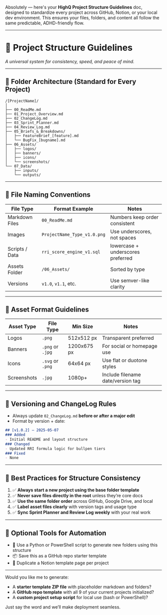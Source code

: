 Absolutely — here's your **HighQ Project Structure Guidelines** doc, designed to standardize every project across GitHub, Notion, or your local dev environment. This ensures your files, folders, and content all follow the same predictable, ADHD-friendly flow.

---

# 📁 Project Structure Guidelines

*A universal system for consistency, speed, and peace of mind.*

---

## 🧱 Folder Architecture (Standard for Every Project)

```
/[ProjectName]/
│
├── 00_ReadMe.md
├── 01_Project_Overview.md
├── 02_ChangeLog.md
├── 03_Sprint_Planner.md
├── 04_Review_Log.md
├── 05_Briefs_&_Breakdowns/
│   ├── FeatureBrief_[feature].md
│   └── BugFix_[bugname].md
├── 06_Assets/
│   ├── logos/
│   ├── banners/
│   ├── icons/
│   └── screenshots/
└── 07_Data/
    ├── inputs/
    └── outputs/
```

---

## 📝 File Naming Conventions

| File Type      | Format Example              | Notes                             |
| -------------- | --------------------------- | --------------------------------- |
| Markdown Files | `00_ReadMe.md`              | Numbers keep order consistent     |
| Images         | `ProjectName_Type_v1.0.png` | Use underscores, not spaces       |
| Scripts / Data | `rri_score_engine_v1.sql`   | lowercase + underscores preferred |
| Assets Folder  | `/06_Assets/`               | Sorted by type                    |
| Versions       | `v1.0`, `v1.1`, etc.        | Use semver-like clarity           |

---

## 🎨 Asset Format Guidelines

| Asset Type  | File Type        | Min Size    | Notes                             |
| ----------- | ---------------- | ----------- | --------------------------------- |
| Logos       | `.png`           | 512x512 px  | Transparent preferred             |
| Banners     | `.png` or `.jpg` | 1200x675 px | For social or homepage use        |
| Icons       | `.svg` or `.png` | 64x64 px    | Use flat or duotone styles        |
| Screenshots | `.jpg`           | 1080p+      | Include filename date/version tag |

---

## 🔁 Versioning and ChangeLog Rules

* Always update `02_ChangeLog.md` **before or after a major edit**
* Format by version + date:

```markdown
## [v1.0.2] – 2025-05-07
### Added
- Initial README and layout structure
### Changed
- Updated RRI formula logic for bullpen tiers
### Fixed
- None
```

---

## 🧠 Best Practices for Structure Consistency

1. ✅ **Always start a new project using the base folder template**
2. ✅ **Never save files directly in the root** unless they’re core docs
3. ✅ **Use the same folder order** across GitHub, Google Drive, and local
4. ✅ **Label asset files clearly** with version tags and usage type
5. ✅ **Sync Sprint Planner and Review Log weekly** with your real work

---

## 🔧 Optional Tools for Automation

* 🐍 Use a Python or PowerShell script to generate new folders using this structure
* 📦 Save this as a GitHub repo starter template
* 🧠 Duplicate a Notion template page per project

---

Would you like me to generate:

* A **starter template ZIP file** with placeholder markdown and folders?
* A **GitHub repo template** with all 9 of your current projects initialized?
* A **custom project setup script** for local use (bash or PowerShell)?

Just say the word and we’ll make deployment seamless.
